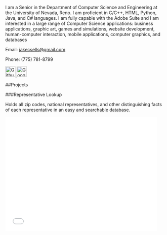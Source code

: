 I am a Senior in the Department of Computer Science and Engineering at the University of Nevada, Reno. I am proficient in C/C++, HTML, Python, Java, and C# languages. I am fully capable with the Adobe Suite and I am interested in a large range of Computer Science applications: business applications, graphic art, games and simulations, website development, human-computer interaction, mobile applications, computer graphics, and databases

Email: [jakecsells@gmail.com](mailto:jakecsells@gmail.com)

Phone: (775) 781-8799

<a href="https://github.com/jakecsells/">
<img src="https://raw2.github.com/github/media/master/octocats/blacktocat-32.png" alt="Github" style="border:4;width:32px;height:32px;"/>
</a><a href="//plus.google.com/117361433329982367194?prsrc=3"
   rel="publisher" target="_top" style="text-decoration:none;">
<img src="//ssl.gstatic.com/images/icons/gplus-32.png" alt="Google+" style="border:4;width:32px;height:32px;"/>
</a>

##Projects

###Representative Lookup

Holds all zip codes, national representatives, and other distinguishing facts of each representative in an easy and searchable database.

<iframe width="480" height="360" src="//www.youtube.com/embed/6OV477_gtlU?rel=0" frameborder="0" allowfullscreen></iframe>